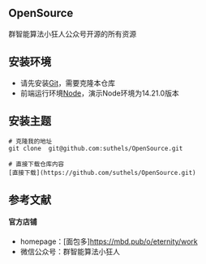 ## OpenSource
群智能算法小狂人公众号开源的所有资源

## 安装环境

- 请先安装[Git](https://git-scm.com/)，需要克隆本仓库
- 前端运行环境[Node](https://nodejs.org/en/download/)，演示Node环境为14.21.0版本

## 安装主题


```shell
# 克隆我的地址
git clone  git@github.com:suthels/OpenSource.git
```

```shell
# 直接下载仓库内容
[直接下载](https://github.com/suthels/OpenSource.git)
```

## 参考文献


#### 官方店铺

- homepage：[面包多]https://mbd.pub/o/eternity/work
- 微信公众号：群智能算法小狂人
